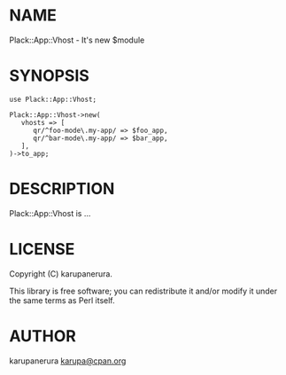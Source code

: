 # NAME

Plack::App::Vhost - It's new $module

# SYNOPSIS

    use Plack::App::Vhost;

    Plack::App::Vhost->new(
       vhosts => [
          qr/^foo-mode\.my-app/ => $foo_app,
          qr/^bar-mode\.my-app/ => $bar_app,
       ],
    )->to_app;

# DESCRIPTION

Plack::App::Vhost is ...

# LICENSE

Copyright (C) karupanerura.

This library is free software; you can redistribute it and/or modify
it under the same terms as Perl itself.

# AUTHOR

karupanerura <karupa@cpan.org>
